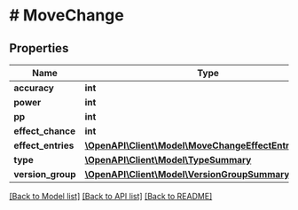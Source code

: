 # # MoveChange

## Properties

Name | Type | Description | Notes
------------ | ------------- | ------------- | -------------
**accuracy** | **int** |  | [optional]
**power** | **int** |  | [optional]
**pp** | **int** |  | [optional]
**effect_chance** | **int** |  |
**effect_entries** | [**\OpenAPI\Client\Model\MoveChangeEffectEntriesInner[]**](MoveChangeEffectEntriesInner.md) |  |
**type** | [**\OpenAPI\Client\Model\TypeSummary**](TypeSummary.md) |  |
**version_group** | [**\OpenAPI\Client\Model\VersionGroupSummary**](VersionGroupSummary.md) |  |

[[Back to Model list]](../../README.md#models) [[Back to API list]](../../README.md#endpoints) [[Back to README]](../../README.md)
